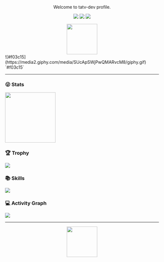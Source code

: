 <p align="center">
Welcome to tatv-dev profile.
</p>

<div align="center">

[![](https://img.shields.io/badge/Github-black?style=flat-square&logo=github&logoColor=white)](https://github.com/tatv-dev/)
[![](https://img.shields.io/badge/YouTube-black?style=flat-square&logo=YouTube&logoColor=white)](https://www.youtube.com)
[![](https://img.shields.io/badge/Twitter-black?style=flat-square&logo=Twitter&logoColor=white)](https://twitter.com)
</div>


<div id="header" align="center">
 <img src="https://media2.giphy.com/media/SUcApSWjPwQMARvcM8/giphy.gif" width="100"/>
</div>
![#f03c15](https://media2.giphy.com/media/SUcApSWjPwQMARvcM8/giphy.gif) `#f03c15`




---

### 😜 Stats
<div>
 <img height="165" align="center" src="https://github-readme-stats.vercel.app/api?username=tatv-dev&count_private=true&include_all_commits=true&theme=radical" />
</div>

### 🏆 Trophy

![](https://github-profile-trophy.vercel.app/?username=tatv-dev&theme=radical&row=1)


### 📚 Skills

![](https://skillicons.dev/icons?perline=15&i=github,gitlab,git,twitter,stackoverflow,vscode,androidstudio,java,flutter,dart,c,c#,vba,python,mysql,bash)


### 💻 Activity Graph

![](https://activity-graph.herokuapp.com/graph?username=tatv-dev&bg_color=1c1917&color=ffffff&line=216E39&point=32C15F&area_color=1c1917&area=true&hide_border=true&custom_title=GitHub%20Commits%20Graph)

---

<div align="center">
 <img src="https://media1.giphy.com/media/EOmYN5kVP3W2Lyn6dx/giphy.gif" width="100"/>
</div>
